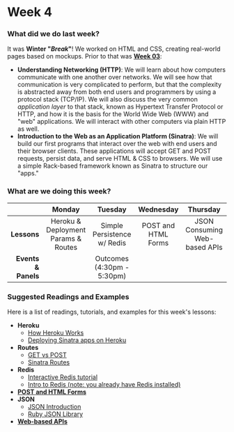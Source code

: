 # Week 4

### What did we do last week?

It was **Winter "_Break_"**! We worked on HTML and CSS, creating real-world pages based on mockups. Prior to that was **[Week 03](/w03/README.md)**:

- **Understanding Networking (HTTP)**: We will learn about how computers communicate with one another over networks. We will see how that communication is very complicated to perform, but that the complexity is abstracted away from both end users and programmers by using a protocol stack (TCP/IP). We will also discuss the very common *application layer* to that stack, known as Hypertext Transfer Protocol or HTTP, and how it is the basis for the World Wide Web (WWW) and "web" applications. We will interact with other computers via plain HTTP as well.
- **Introduction to the Web as an Application Platform (Sinatra)**: We will build our first programs that interact over the web with end users and their browser clients. These applications will accept GET and POST requests, persist data, and serve HTML & CSS to browsers. We will use a simple Rack-based framework known as Sinatra to structure our "apps."

### What are we doing this week?

|    | Monday | Tuesday | Wednesday | Thursday | Friday |
|---:|:------:|:-------:|:---------:|:--------:|:------:|
| **Lessons** | Heroku & Deployment<br>Params & Routes | Simple Persistence w/ Redis | POST and HTML Forms | JSON<br>Consuming Web-based APIs | Assessment & Lab |
| **Events &amp; Panels** | | Outcomes<br/>(4:30pm - 5:30pm) | | | |

### Suggested Readings and Examples

Here is a list of readings, tutorials, and examples for this week's lessons:

- **Heroku**
  - [How Heroku Works](https://devcenter.heroku.com/articles/how-heroku-works)
  - [Deploying Sinatra apps on Heroku](https://devcenter.heroku.com/articles/rack#frameworks)
- **Routes**
  - [GET vs POST](http://blog.teamtreehouse.com/the-definitive-guide-to-get-vs-post)
  - [Sinatra Routes](http://www.sinatrarb.com/intro.html#Routes)
- **Redis**
  - [Interactive Redis tutorial](http://try.redis.io/)
  - [Intro to Redis (note: you already have Redis installed)](http://redistogo.com/documentation/introduction_to_redis)
- [**POST and HTML Forms**](https://gist.github.com/h4w5/8848398)
- **JSON**
  - [JSON Introduction](http://en.wikipedia.org/wiki/JSON)
  - [Ruby JSON Library](http://www.ruby-doc.org/stdlib-2.1.2/libdoc/json/rdoc/JSON.html)
- [**Web-based APIs**](http://en.wikipedia.org/wiki/Web_API)

<!-- ### What are we doing [next week](/w05/README.md)? -->

<!-- - **Module name**: description... -->
